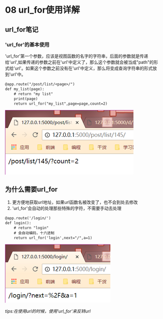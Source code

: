 # 08 url\_for使用详解

## url\_for笔记

### 'url\_for'的基本使用

'url\_for'第一个参数，应该是视图函数的名字的字符串，后面的参数就是传递给'url',如果传递的参数之前在'url'中定义了，那么这个参数就会被当成"path"的形式给'url'。如果这个参数之前没有在'url'中定义，那么将变成查询字符串的形式放到'url'中。

```text
@app.route("/post/list/<page>/")
def my_list(page):
    # return "my list"
    print(page)
    return url_for("my_list",page=page,count=2)
```

![](../.gitbook/assets/08-url-for-test.png)

## 为什么需要url\_for

1. 更方便地获取url地址，如果url函数名被改变了，也不会到处去修改
2. 'url\_for'会自动的处理那些特殊的字符，不需要手动去处理

```text
@app.route('/login/')
def login():
    # return "login"
    # 会自动编码，十六进制
    return url_for('login',next="/",a=1)
```

![](../.gitbook/assets/08-url-for-2.png)

_tips:在使用url的时候，使用'url\_for'来反转url_

